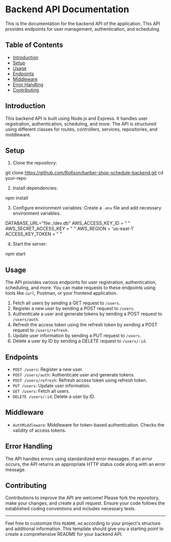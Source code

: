 # Backend API Documentation

This is the documentation for the backend API of the application. This API provides endpoints for user management, authentication, and scheduling.

## Table of Contents

- [Introduction](#introduction)
- [Setup](#setup)
- [Usage](#usage)
- [Endpoints](#endpoints)
- [Middleware](#middleware)
- [Error Handling](#error-handling)
- [Contributing](#contributing)

## Introduction

This backend API is built using Node.js and Express. It handles user registration, authentication, scheduling, and more. The API is structured using different classes for routes, controllers, services, repositories, and middleware.

## Setup

1. Clone the repository:

git clone https://github.com/Ro6son/barber-shop-schedule-backend.git
cd your-repo


2. Install dependencies:

npm install

3. Configure environment variables:
Create a `.env` file and add necessary environment variables.

DATABASE_URL="file:./dev.db"
AWS_ACCESS_KEY_ID = " "
AWS_SECRET_ACCESS_KEY = " "
AWS_REGION = 'us-east-1'
ACCESS_KEY_TOKEN = " "

4. Start the server:

npm start


## Usage

The API provides various endpoints for user registration, authentication, scheduling, and more. You can make requests to these endpoints using tools like `curl`, Postman, or your frontend application.
1. Fetch all users by sending a GET request to `/users`.
2. Register a new user by sending a POST request to `/users`.
3. Authenticate a user and generate tokens by sending a POST request to `/users/auth`.
4. Refresh the access token using the refresh token by sending a POST request to `/users/refresh`.
5. Update user information by sending a PUT request to `/users`.
6. Delete a user by ID by sending a DELETE request to `/users/:id`.

## Endpoints

- `POST /users`: Register a new user.
- `POST /users/auth`: Authenticate user and generate tokens.
- `POST /users/refresh`: Refresh access token using refresh token.
- `PUT /users`: Update user information.
- `GET /users`: Fetch all users.
- `DELETE /users/:id`: Delete a user by ID.

## Middleware

- `AuthMiddleware`: Middleware for token-based authentication. Checks the validity of access tokens.

## Error Handling

The API handles errors using standardized error messages. If an error occurs, the API returns an appropriate HTTP status code along with an error message.

## Contributing

Contributions to improve the API are welcome! Please fork the repository, make your changes, and create a pull request. Ensure your code follows the established coding conventions and includes necessary tests.

---

Feel free to customize this `README.md` according to your project's structure and additional information. This template should give you a starting point to create a comprehensive README for your backend API.

